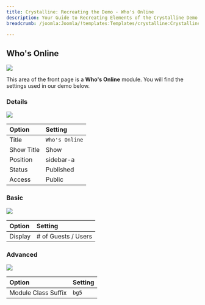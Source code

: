 ```yaml
---
title: Crystalline: Recreating the Demo - Who's Online
description: Your Guide to Recreating Elements of the Crystalline Demo for Joomla
breadcrumb: /joomla:Joomla/!templates:Templates/crystalline:Crystalline

---
```


Who's Online
-----

![][demo]

This area of the front page is a **Who's Online** module. You will find the settings used in our demo below.

### Details

![][demo2]

| Option      | Setting        |
| :---------- | :----------    |
| Title       | `Who's Online` |
| Show Title  | Show           |
| Position    | sidebar-a      |
| Status      | Published      |
| Access      | Public         |

### Basic

![][demo3]

| Option      | Setting             |
| :---------- | :----------         |
| Display     | # of Guests / Users |

### Advanced

![][demo4]

| Option              | Setting     |
| :----------         | :---------- |
| Module Class Suffix | `bg5`       |

[demo]: assets/demo_8.jpeg
[demo2]: assets/demo_8a.jpeg
[demo3]: assets/demo_8b.jpeg
[demo4]: assets/demo_8c.jpeg
